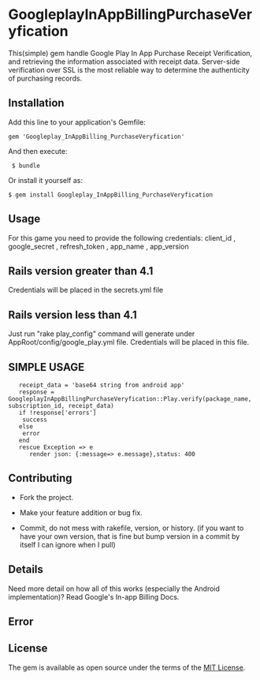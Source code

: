 # GoogleplayInAppBillingPurchaseVeryfication

This(simple) gem handle Google Play In App Purchase Receipt Verification, and retrieving the information associated with receipt data.
Server-side verification over SSL is the most reliable way to determine the authenticity of purchasing records.
## Installation

Add this line to your application's Gemfile:


    gem 'Googleplay_InAppBilling_PurchaseVeryfication'


And then execute:

     $ bundle

Or install it yourself as:

    $ gem install Googleplay_InAppBilling_PurchaseVeryfication

## Usage

   For this game you need to provide the following credentials:
   client_id , google_secret , refresh_token , app_name ,  app_version

## Rails version greater than 4.1

   Credentials will be placed in the  secrets.yml  file


## Rails version less than 4.1

   Just run "rake play_config" command  will generate under AppRoot/config/google_play.yml file.
   Credentials will be placed in this file.


  ## SIMPLE USAGE

       receipt_data = 'base64 string from android app'
       response = GoogleplayInAppBillingPurchaseVeryfication::Play.verify(package_name, subscription_id, receipt_data)
       if !response['errors']
        success
       else
        error
       end
       rescue Exception => e
          render json: {:message=> e.message},status: 400


## Contributing

* Fork the project.

* Make your feature addition or bug fix.

* Commit, do not mess with rakefile, version, or history. (if you want to have your own version, that is fine but bump version in a commit by itself I can ignore when I pull)

## Details

Need more detail on how all of this works (especially the Android implementation)? Read Google's In-app Billing Docs.


## Error




## License

The gem is available as open source under the terms of the [MIT License](http://opensource.org/licenses/MIT).

